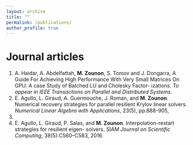```yaml
---
layout: archive
title: ""
permalink: /publications/
author_profile: true
---
```



Journal articles
======
1. A. Haidar, A. Abdelfattah, **M. Zounon**, S. Tomov and J. Dongarra, A Guide For Achieving High
Performance With Very Small Matrices On GPU: A case Study of Batched LU and Cholesky Factor-
izations. _To appear in IEEE Transactions on Parallel and Distributed Systems_.
2. E. Agullo, L. Giraud, A. Guermouche, J. Roman, and **M. Zounon**. Numerical recovery strategies for
parallel resilient Krylov linear solvers. _Numerical Linear Algebra with Applications_, 23(5), pp.888-905,
2016. 
3. E. Agullo, L. Giraud, P. Salas, and **M. Zounon**. Interpolation-restart strategies for resilient eigen-
solvers. _SIAM Journal on Scientific Computing_, 38(5):C560–C583, 2016. 

